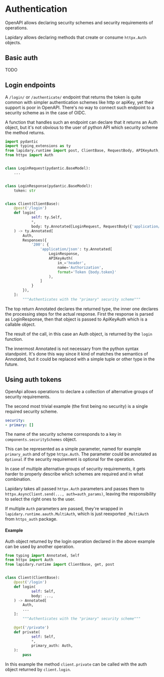 # Authentication

OpenAPI allows declaring security schemes and security requirements of operations.

Lapidary allows declaring methods that create or consume `httpx.Auth` objects.

## Basic auth

TODO

## Login endpoints

A `/login/` or `/authenticate/` endpoint that returns the token is quite common with simpler authentication schemes like http or apiKey, yet their support is poor in OpenAPI. There's no way to connect
such endpoint to a security scheme as in the case of OIDC.

A function that handles such an endpoint can declare that it returns an Auth object, but it's not obvious to the user of python API which security scheme the method returns.

```python
import pydantic
import typing_extensions as ty
from lapidary.runtime import post, ClientBase, RequestBody, APIKeyAuth, Responses
from httpx import Auth


class LoginRequest(pydantic.BaseModel):
    ...


class LoginResponse(pydantic.BaseModel):
    token: str


class Client(ClientBase):
    @post('/login')
    def login(
            self: ty.Self,
            *,
            body: ty.Annotated[LoginRequest, RequestBody({'application/json': LoginRequest})],
    ) -> ty.Annotated[
        Auth,
        Responses({
            '200': {
                'application/json': ty.Annotated[
                    LoginResponse,
                    APIKeyAuth(
                        in_='header',
                        name='Authorization',
                        format='Token {body.token}'
                    ),
                ]
            }
        }),
    ]:
        """Authenticates with the "primary" security scheme"""
```

The top return Annotated declares the returned type, the inner one declares the processing steps for the actual response.
First the response is parsed as LoginResponse, then that object is passed to ApiKeyAuth which is a callable object.

The result of the call, in this case an Auth object, is returned by the `login` function.

The innermost Annotated is not necessary from the python syntax standpoint. It's done this way since it kind of matches the semantics of Annotated, but it could be replaced with a simple tuple or other type in the future.

## Using auth tokens

OpenApi allows operations to declare a collection of alternative groups of security requirements.

The second most trivial example (the first being no security) is a single required security scheme.
```yaml
security:
- primary: []
```
The name of the security scheme corresponds to a key in `components.securitySchemes` object.

This can be represented as a simple parameter, named for example `primary_auth` and of type `httpx.Auth`.
The parameter could be annotated as `Optional` if the security requirement is optional for the operation.

In case of multiple alternative groups of security requirements, it gets harder to properly describe which schemes are required and in what combination.

Lapidary takes all passed `httpx.Auth` parameters and passes them to `httpx.AsyncClient.send(..., auth=auth_params)`, leaving the responsibility to select the right ones to the user.

If multiple `Auth` parameters are passed, they're wrapped in `lapidary.runtime.aauth.MultiAuth`, which is just reexported `_MultiAuth` from `https_auth` package.

#### Example

Auth object returned by the login operation declared in the above example can be used by another operation.

```python
from typing import Annotated, Self
from httpx import Auth
from lapidary.runtime import ClientBase, get, post


class Client(ClientBase):
    @post('/login')
    def login(
            self: Self,
            body: ...,
    ) -> Annotated[
        Auth,
        ...
    ]:
        """Authenticates with the "primary" security scheme"""

    @get('/private')
    def private(
            self: Self,
            *,
            primary_auth: Auth,
    ):
        pass
```

In this example the method `client.private` can be called with the auth object returned by `client.login`.

